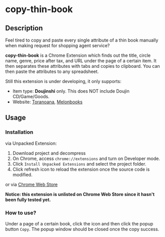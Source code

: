 # copy-thin-book

## Description
Feel tired to copy and paste every single attribute of a thin book manually 
when making request for shopping agent service?

**copy-thin-book** is a Chrome Extension which finds out the title, circle name, genre, 
price after tax, and URL under the page of a certain item. 
It then separates these attributes with tabs and copies to clipboard. 
You can then paste the attributes to any spreadsheet.

Still this extension is under developing, it only supports:
* Item type: **Doujinshi** only. This does NOT include Doujin CD/Game/Goods.
* Website:
 [Toranoana](https://www.toranoana.jp/),
 [Melonbooks](https://www.melonbooks.co.jp/)

## Usage

### Installation
via Unpacked Extension:

1. Download project and decompress
2. On Chrome, access `chrome://extensions` and turn on Developer mode.
3. Click `Install Unpacked Extensions` and select the project folder.
4. Click refresh icon to reload the extension once the source code is modified.

or via [Chrome Web Store](https://chrome.google.com/webstore/detail/copy-thin-book/lpioakbgahcliooefppgddhbdgiapcak)

**Notice: this extension is unlisted on Chrome Web Store since it hasn't been fully tested yet.**

### How to use?
Under a page of a certain book, click the icon and then click the popup button `Copy`. The popup window should be closed once the copy success.